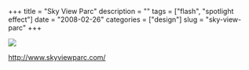 +++
title = "Sky View Parc"
description = ""
tags = ["flash", "spotlight effect"]
date = "2008-02-26"
categories = ["design"]
slug = "sky-view-parc"
+++


 

  <div id="screens-thumbs" class="clearfix">
    <div class="txt-center" id="design-submission"><a href="http://www.skyviewparc.com/"><img id='bluga-thumbnail-872' class='bluga-thumbnail large' src='//konigi.com/media/bluga/
wt47f27916034dd_0.jpg'/></a></div>  
  </div>   
<p><a href="http://www.skyviewparc.com/">http://www.skyviewparc.com/</a></p>




